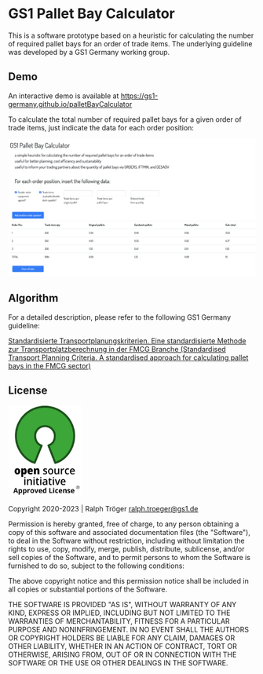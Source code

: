# GS1 Pallet Bay Calculator

This is a software prototype based on a heuristic for calculating the number of required pallet bays for an order of trade items. The underlying guideline was developed by a GS1 Germany working group.

## Demo

An interactive demo is available at https://gs1-germany.github.io/palletBayCalculator

To calculate the total number of required pallet bays for a given order of trade items, just indicate the data for each order position:

![GS1 Pallet Bay Calculator Demo Tool ](images/palletBayCalculator.png)

## Algorithm

For a detailed description, please refer to the following GS1 Germany guideline:

[Standardisierte Transportplanungskriterien. Eine standardisierte Methode zur Transportplatzberechnung in der FMCG Branche (Standardised Transport Planning Criteria. A standardised approach for calculating pallet bays in the FMCG sector)](https://www.gs1-germany.de/gs1-standards/umsetzung/fachpublikationen/detailansicht/standardisierte-transportplanungskriterien/artikelnummer/4000001030569/)

## License

<img alt="MIT" style="border-width:0" src="/images/osi-badge.jpg" width="150px;"/><br />

Copyright 2020-2023 | Ralph Tröger <ralph.troeger@gs1.de>

Permission is hereby granted, free of charge, to any person obtaining a copy of this software and associated documentation files (the "Software"), to deal in the Software without restriction, including without limitation the rights to use, copy, modify, merge, publish, distribute, sublicense, and/or sell copies of the Software, and to permit persons to whom the Software is furnished to do so, subject to the following conditions:

The above copyright notice and this permission notice shall be included in all copies or substantial portions of the Software.

THE SOFTWARE IS PROVIDED "AS IS", WITHOUT WARRANTY OF ANY KIND, EXPRESS OR IMPLIED, INCLUDING BUT NOT LIMITED TO THE WARRANTIES OF MERCHANTABILITY, FITNESS FOR A PARTICULAR PURPOSE AND NONINFRINGEMENT. IN NO EVENT SHALL THE AUTHORS OR COPYRIGHT HOLDERS BE LIABLE FOR ANY CLAIM, DAMAGES OR OTHER LIABILITY, WHETHER IN AN ACTION OF CONTRACT, TORT OR OTHERWISE, ARISING FROM, OUT OF OR IN CONNECTION WITH THE SOFTWARE OR THE USE OR OTHER DEALINGS IN THE SOFTWARE.
